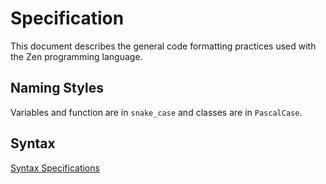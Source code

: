 # Specification
This document describes the general code formatting practices used with the Zen programming language.

## Naming Styles
Variables and function are in `snake_case` and classes are in `PascalCase`.

## Syntax
[Syntax Specifications](syntax.md)